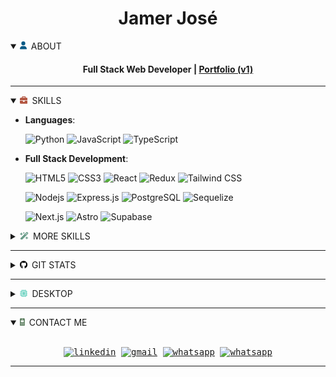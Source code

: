#

<div align="center">
<h1 align="center">Jamer José</h1>
<details open>
<summary align="left">
<svg xmlns="http://www.w3.org/2000/svg" height="0.9em" viewBox="0 0 448 512" fill="#075985"><path d="M224 256A128 128 0 1 0 224 0a128 128 0 1 0 0 256zm-45.7 48C79.8 304 0 383.8 0 482.3C0 498.7 13.3 512 29.7 512H418.3c16.4 0 29.7-13.3 29.7-29.7C448 383.8 368.2 304 269.7 304H178.3z"/></svg>&ensp;ABOUT
</summary>
<h4 align="center">Full Stack Web Developer | <a href="https://my-portfolio-jamerrq.netlify.app/" target="_blank">
Portfolio (v1)</a></h4>

</details>
</div>

<hr />

<details open>
<summary>
<svg xmlns="http://www.w3.org/2000/svg" height="0.9em" viewBox="0 0 512 512" fill="#B2533E"><path d="M184 48H328c4.4 0 8 3.6 8 8V96H176V56c0-4.4 3.6-8 8-8zm-56 8V96H64C28.7 96 0 124.7 0 160v96H192 320 512V160c0-35.3-28.7-64-64-64H384V56c0-30.9-25.1-56-56-56H184c-30.9 0-56 25.1-56 56zM512 288H320v32c0 17.7-14.3 32-32 32H224c-17.7 0-32-14.3-32-32V288H0V416c0 35.3 28.7 64 64 64H448c35.3 0 64-28.7 64-64V288z"/></svg>&ensp;SKILLS
</summary>

<p align="center">

- **Languages**:

    ![Python](https://img.shields.io/badge/Python%20-%2314354C.svg?style=for-the-badge&logo=python&logoColor=white)
    ![JavaScript](https://img.shields.io/badge/JavaScript%20-%23F7DF1E.svg?style=for-the-badge&logo=javascript&logoColor=black)
    ![TypeScript](https://img.shields.io/badge/TypeScript%20-%23007ACC.svg?style=for-the-badge&logo=typescript&logoColor=white)

- **Full Stack Development**:

   ![HTML5](https://img.shields.io/badge/HTML5%20-%23E34F26.svg?style=for-the-badge&logo=html5&logoColor=white)
   ![CSS3](https://img.shields.io/badge/CSS%20-%231572B6.svg?style=for-the-badge&logo=css3&logoColor=white)
   ![React](https://img.shields.io/badge/React%20-%2320232a.svg?style=for-the-badge&logo=react&logoColor=%2361DAFB)
   ![Redux](https://img.shields.io/badge/Redux%20-%23593d88.svg?style=for-the-badge&logo=redux&logoColor=white)
   ![Tailwind CSS](https://img.shields.io/badge/Tailwind-%2338B2AC.svg?style=for-the-badge&logo=tailwind-css&logoColor=white)

   ![Nodejs](https://img.shields.io/badge/Node.js%20-%2343853D.svg?style=for-the-badge&logo=node.js&logoColor=white)
    ![Express.js](https://img.shields.io/badge/Express.js%20-%23404d59.svg?style=for-the-badge&logo=express&logoColor=white)
   ![PostgreSQL](https://img.shields.io/badge/PostgreSQL%20-%234169E1.svg?style=for-the-badge&logo=postgresql&logoColor=white)
   ![Sequelize](https://img.shields.io/badge/Sequelize-52B0E7?style=for-the-badge&logo=Sequelize&logoColor=white)

   ![Next.js](https://img.shields.io/badge/Next.js-000000?style=for-the-badge&logo=next.js&logoColor=white)
   ![Astro](https://img.shields.io/badge/Astro-000000?style=for-the-badge&logo=astro&logoColor=white)
   ![Supabase](https://img.shields.io/badge/Supabase-000000?style=for-the-badge&logo=supabase&logoColor=white)

</p>
<details closed>
<summary><svg xmlns="http://www.w3.org/2000/svg" height="0.9em" viewBox="0 0 576 512" fill="#6A9C89"><path d="M234.7 42.7L197 56.8c-3 1.1-5 4-5 7.2s2 6.1 5 7.2l37.7 14.1L248.8 123c1.1 3 4 5 7.2 5s6.1-2 7.2-5l14.1-37.7L315 71.2c3-1.1 5-4 5-7.2s-2-6.1-5-7.2L277.3 42.7 263.2 5c-1.1-3-4-5-7.2-5s-6.1 2-7.2 5L234.7 42.7zM46.1 395.4c-18.7 18.7-18.7 49.1 0 67.9l34.6 34.6c18.7 18.7 49.1 18.7 67.9 0L529.9 116.5c18.7-18.7 18.7-49.1 0-67.9L495.3 14.1c-18.7-18.7-49.1-18.7-67.9 0L46.1 395.4zM484.6 82.6l-105 105-23.3-23.3 105-105 23.3 23.3zM7.5 117.2C3 118.9 0 123.2 0 128s3 9.1 7.5 10.8L64 160l21.2 56.5c1.7 4.5 6 7.5 10.8 7.5s9.1-3 10.8-7.5L128 160l56.5-21.2c4.5-1.7 7.5-6 7.5-10.8s-3-9.1-7.5-10.8L128 96 106.8 39.5C105.1 35 100.8 32 96 32s-9.1 3-10.8 7.5L64 96 7.5 117.2zm352 256c-4.5 1.7-7.5 6-7.5 10.8s3 9.1 7.5 10.8L416 416l21.2 56.5c1.7 4.5 6 7.5 10.8 7.5s9.1-3 10.8-7.5L480 416l56.5-21.2c4.5-1.7 7.5-6 7.5-10.8s-3-9.1-7.5-10.8L480 352l-21.2-56.5c-1.7-4.5-6-7.5-10.8-7.5s-9.1 3-10.8 7.5L416 352l-56.5 21.2z"/></svg>&ensp;MORE SKILLS</summary>

<p align="center">

- **Testing**

    ![Vitest](https://img.shields.io/badge/-vitest-%23E34F26?style=for-the-badge&logo=vitest&logoColor=white)
    ![Jest](https://img.shields.io/badge/-jest-%23C21325?style=for-the-badge&logo=jest&logoColor=white)
    ![Mocha](https://img.shields.io/badge/-mocha-%238D6748?style=for-the-badge&logo=mocha&logoColor=white)
    ![Chai](https://img.shields.io/badge/-chai-%43B02A?style=for-the-badge&logo=chai&logoColor=white)

- **Cloud Hosting**:

    ![GH Pages](https://img.shields.io/badge/GH%20Pages-%23327FC7.svg?style=for-the-badge&logo=github&logoColor=white)
    ![Vercel](https://img.shields.io/badge/Vercel-%23000000.svg?style=for-the-badge&logo=vercel&logoColor=white)
    ![Render](https://img.shields.io/badge/Render-FF6C37?style=for-the-badge&logo=render&logoColor=white)
    ![Netlify](https://img.shields.io/badge/Netlify-%23000000.svg?style=for-the-badge&logo=netlify&logoColor=white)
    ![Denoland](https://img.shields.io/badge/Denoland-000000?style=for-the-badge&logo=deno&logoColor=white)

- **Softwares and Tools**:

    ![Linux](https://img.shields.io/badge/Linux-FCC624?style=for-the-badge&logo=linux&logoColor=black)
    ![Git](https://img.shields.io/badge/git-%23F05033.svg?style=for-the-badge&logo=git&logoColor=white)
    ![Visual Studio Code](https://img.shields.io/badge/vscode-0078d7.svg?style=for-the-badge&logo=visual-studio-code&logoColor=white)
    ![Anaconda](https://img.shields.io/badge/Anaconda-342B029.svg?style=for-the-badge&logo=anaconda&logoColor=white)
    ![ESLint](https://img.shields.io/badge/ESLint-4B3263?style=for-the-badge&logo=eslint&logoColor=white)
    ![Notion](https://img.shields.io/badge/Notion-%23000000.svg?style=for-the-badge&logo=notion&logoColor=white)
    ![Postman](https://img.shields.io/badge/Postman-FF6C37?style=for-the-badge&logo=postman&logoColor=white)

- **Extras**:

    ![Bash](https://img.shields.io/badge/Bash-121011?style=for-the-badge&logo=gnu-bash&logoColor=white)
    ![LaTeX](https://img.shields.io/badge/LaTeX-%23008080.svg?style=for-the-badge&logo=latex&logoColor=white)
    ![Markdown](https://img.shields.io/badge/markdown-%23000000.svg?style=for-the-badge&logo=markdown&logoColor=white)

- **Learning**:

    ![Docker](https://img.shields.io/badge/Docker-2CA5E0?style=for-the-badge&logo=docker&logoColor=white)
    ![Deno](https://img.shields.io/badge/Deno-000000?style=for-the-badge&logo=deno&logoColor=white)
    ![C++](https://img.shields.io/badge/C++%20-%2300599C.svg?style=for-the-badge&logo=c%2B%2B&logoColor=white)
    ![Bun](https://img.shields.io/badge/Bun-000000?style=for-the-badge&logo=bun&logoColor=white)

</p>
</details>
</details>

<hr />

<details closed>
    <br/>
    <summary>
    <svg xmlns="http://www.w3.org/2000/svg" height="0.9em" viewBox="0 0 496 512"><path d="M165.9 397.4c0 2-2.3 3.6-5.2 3.6-3.3.3-5.6-1.3-5.6-3.6 0-2 2.3-3.6 5.2-3.6 3-.3 5.6 1.3 5.6 3.6zm-31.1-4.5c-.7 2 1.3 4.3 4.3 4.9 2.6 1 5.6 0 6.2-2s-1.3-4.3-4.3-5.2c-2.6-.7-5.5.3-6.2 2.3zm44.2-1.7c-2.9.7-4.9 2.6-4.6 4.9.3 2 2.9 3.3 5.9 2.6 2.9-.7 4.9-2.6 4.6-4.6-.3-1.9-3-3.2-5.9-2.9zM244.8 8C106.1 8 0 113.3 0 252c0 110.9 69.8 205.8 169.5 239.2 12.8 2.3 17.3-5.6 17.3-12.1 0-6.2-.3-40.4-.3-61.4 0 0-70 15-84.7-29.8 0 0-11.4-29.1-27.8-36.6 0 0-22.9-15.7 1.6-15.4 0 0 24.9 2 38.6 25.8 21.9 38.6 58.6 27.5 72.9 20.9 2.3-16 8.8-27.1 16-33.7-55.9-6.2-112.3-14.3-112.3-110.5 0-27.5 7.6-41.3 23.6-58.9-2.6-6.5-11.1-33.3 2.6-67.9 20.9-6.5 69 27 69 27 20-5.6 41.5-8.5 62.8-8.5s42.8 2.9 62.8 8.5c0 0 48.1-33.6 69-27 13.7 34.7 5.2 61.4 2.6 67.9 16 17.7 25.8 31.5 25.8 58.9 0 96.5-58.9 104.2-114.8 110.5 9.2 7.9 17 22.9 17 46.4 0 33.7-.3 75.4-.3 83.6 0 6.5 4.6 14.4 17.3 12.1C428.2 457.8 496 362.9 496 252 496 113.3 383.5 8 244.8 8zM97.2 352.9c-1.3 1-1 3.3.7 5.2 1.6 1.6 3.9 2.3 5.2 1 1.3-1 1-3.3-.7-5.2-1.6-1.6-3.9-2.3-5.2-1zm-10.8-8.1c-.7 1.3.3 2.9 2.3 3.9 1.6 1 3.6.7 4.3-.7.7-1.3-.3-2.9-2.3-3.9-2-.6-3.6-.3-4.3.7zm32.4 35.6c-1.6 1.3-1 4.3 1.3 6.2 2.3 2.3 5.2 2.6 6.5 1 1.3-1.3.7-4.3-1.3-6.2-2.2-2.3-5.2-2.6-6.5-1zm-11.4-14.7c-1.6 1-1.6 3.6 0 5.9 1.6 2.3 4.3 3.3 5.6 2.3 1.6-1.3 1.6-3.9 0-6.2-1.4-2.3-4-3.3-5.6-2z"/></svg>&ensp;GIT STATS</summary>
    <div>
        <p align="center">
            <a href="https://github.com/jamerrq/">
            <img src="https://github-readme-stats-eight-theta.vercel.app/api/top-langs/?username=jamerrq&layout=compact&langs_count=8&theme=algolia"
            alt="" />
            </a>
        </p>
        <p align="center"><img  src="https://github-readme-streak-stats.herokuapp.com/?user=jamerrq&theme=algolia" alt="" /></p>
        <p align="center"><img src="https://github-readme-stats-eight-theta.vercel.app/api?username=jamerrq&show_icons=true&theme=algolia&include_all_commits=true&count_private=true"
        alt=""></p>
    </div>

</details>
<hr />
<details closed>
<summary align="left">
<svg xmlns="http://www.w3.org/2000/svg" height="0.9em" viewBox="0 0 512 512" fill="#78D6C6"><path d="M176 24c0-13.3-10.7-24-24-24s-24 10.7-24 24V64c-35.3 0-64 28.7-64 64H24c-13.3 0-24 10.7-24 24s10.7 24 24 24H64v56H24c-13.3 0-24 10.7-24 24s10.7 24 24 24H64v56H24c-13.3 0-24 10.7-24 24s10.7 24 24 24H64c0 35.3 28.7 64 64 64v40c0 13.3 10.7 24 24 24s24-10.7 24-24V448h56v40c0 13.3 10.7 24 24 24s24-10.7 24-24V448h56v40c0 13.3 10.7 24 24 24s24-10.7 24-24V448c35.3 0 64-28.7 64-64h40c13.3 0 24-10.7 24-24s-10.7-24-24-24H448V280h40c13.3 0 24-10.7 24-24s-10.7-24-24-24H448V176h40c13.3 0 24-10.7 24-24s-10.7-24-24-24H448c0-35.3-28.7-64-64-64V24c0-13.3-10.7-24-24-24s-24 10.7-24 24V64H280V24c0-13.3-10.7-24-24-24s-24 10.7-24 24V64H176V24zM160 128H352c17.7 0 32 14.3 32 32V352c0 17.7-14.3 32-32 32H160c-17.7 0-32-14.3-32-32V160c0-17.7 14.3-32 32-32zm192 32H160V352H352V160z"/></svg>&ensp;DESKTOP</summary>
<img src="https://github.com/jamerrq/jamerrq/blob/master/imgs/desktop.png" alt=""></img>
</details>

-----

<details open>
    <summary>
    <svg xmlns="http://www.w3.org/2000/svg" height="0.9em" viewBox="0 0 320 512" fill="#618264"><path d="M0 64C0 28.7 28.7 0 64 0H256c35.3 0 64 28.7 64 64V448c0 35.3-28.7 64-64 64H64c-35.3 0-64-28.7-64-64V64zm64 96v64c0 17.7 14.3 32 32 32H224c17.7 0 32-14.3 32-32V160c0-17.7-14.3-32-32-32H96c-17.7 0-32 14.3-32 32zM80 352a24 24 0 1 0 0-48 24 24 0 1 0 0 48zm24 56a24 24 0 1 0 -48 0 24 24 0 1 0 48 0zm56-56a24 24 0 1 0 0-48 24 24 0 1 0 0 48zm24 56a24 24 0 1 0 -48 0 24 24 0 1 0 48 0zm56-56a24 24 0 1 0 0-48 24 24 0 1 0 0 48zm24 56a24 24 0 1 0 -48 0 24 24 0 1 0 48 0zM128 48c-8.8 0-16 7.2-16 16s7.2 16 16 16h64c8.8 0 16-7.2 16-16s-7.2-16-16-16H128z"/></svg>&ensp;CONTACT ME
    </summary>
<div>
    <samp>
        <p align="center">
        <br/>
        <a href="https://www.linkedin.com/in/jamerrq/" target="blank"><img align="center"
        src="https://img.shields.io/badge/linkedin-%231DA1F2.svg?style=for-the-badge&logo=linkedin&logoColor=white"
        alt="linkedin" height="30"/></a>
        <a href="mailto:jamerrq@gmail.com" target="blank"><img align="center"
        src="https://img.shields.io/badge/gmail-EA4335.svg?style=for-the-badge&logo=gmail&logoColor=white"
        alt="gmail" height="30"/></a>
        <a href="https://wa.me/573008163841" target="blank"><img align="center"
        src="https://img.shields.io/badge/whatsapp-25D366.svg?style=for-the-badge&logo=whatsapp&logoColor=white"
        alt="whatsapp" height="30"/></a>
        <!-- Discord -->
        <a href="https://discordapp.com/users/696545648606183534">
        <img align="center"
        src="https://img.shields.io/badge/discord-5865F2.svg?style=for-the-badge&logo=discord&logoColor=white"
        alt="whatsapp" height="30"/></a>
        </p>
    </samp>
</div>
</details>

-----

<p align="center">
    <img src="https://visitcount.itsvg.in/api?id=jamerrq&label=Profile%20Views&color=0&pretty=true&icon=0" alt="">
    </img>
</p>
